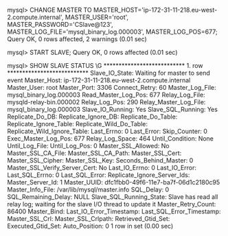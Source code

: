 mysql> CHANGE MASTER TO MASTER_HOST='ip-172-31-11-218.eu-west-2.compute.internal', MASTER_USER='root', MASTER_PASSWORD='CSlave@123', MASTER_LOG_FILE='mysql_binary_log.000003', MASTER_LOG_POS=677;
Query OK, 0 rows affected, 2 warnings (0.01 sec)

mysql> START SLAVE;
Query OK, 0 rows affected (0.01 sec)

mysql> SHOW SLAVE STATUS \G
*************************** 1. row ***************************
               Slave_IO_State: Waiting for master to send event
                  Master_Host: ip-172-31-11-218.eu-west-2.compute.internal
                  Master_User: root
                  Master_Port: 3306
                Connect_Retry: 60
              Master_Log_File: mysql_binary_log.000003
          Read_Master_Log_Pos: 677
               Relay_Log_File: mysqld-relay-bin.000002
                Relay_Log_Pos: 290
        Relay_Master_Log_File: mysql_binary_log.000003
             Slave_IO_Running: Yes
            Slave_SQL_Running: Yes
              Replicate_Do_DB:
          Replicate_Ignore_DB:
           Replicate_Do_Table:
       Replicate_Ignore_Table:
      Replicate_Wild_Do_Table:
  Replicate_Wild_Ignore_Table:
                   Last_Errno: 0
                   Last_Error:
                 Skip_Counter: 0
          Exec_Master_Log_Pos: 677
              Relay_Log_Space: 464
              Until_Condition: None
               Until_Log_File:
                Until_Log_Pos: 0
           Master_SSL_Allowed: No
           Master_SSL_CA_File:
           Master_SSL_CA_Path:
              Master_SSL_Cert:
            Master_SSL_Cipher:
               Master_SSL_Key:
        Seconds_Behind_Master: 0
Master_SSL_Verify_Server_Cert: No
                Last_IO_Errno: 0
                Last_IO_Error:
               Last_SQL_Errno: 0
               Last_SQL_Error:
  Replicate_Ignore_Server_Ids:
             Master_Server_Id: 1
                  Master_UUID: dfc1fbb0-49f6-11e7-ba7f-06d1c2180c95
             Master_Info_File: /var/lib/mysql/master.info
                    SQL_Delay: 0
          SQL_Remaining_Delay: NULL
      Slave_SQL_Running_State: Slave has read all relay log; waiting for the slave I/O thread to update it
           Master_Retry_Count: 86400
                  Master_Bind:
      Last_IO_Error_Timestamp:
     Last_SQL_Error_Timestamp:
               Master_SSL_Crl:
           Master_SSL_Crlpath:
           Retrieved_Gtid_Set:
            Executed_Gtid_Set:
                Auto_Position: 0
1 row in set (0.00 sec)
